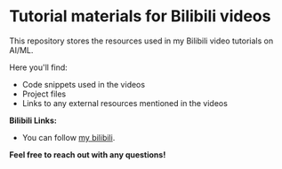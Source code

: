# Tutorial materials for Bilibili videos

This repository stores the resources used in my Bilibili video tutorials on AI/ML. 

Here you'll find:

* Code snippets used in the videos
* Project files 
* Links to any external resources mentioned in the videos


**Bilibili Links:**

* You can follow [my bilibili](https://space.bilibili.com/410342313).

**Feel free to reach out with any questions!**
